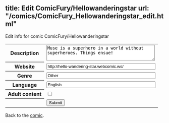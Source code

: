 title: Edit ComicFury/Hellowanderingstar
url: "/comics/ComicFury_Hellowanderingstar_edit.html"
---
Edit info for comic ComicFury/Hellowanderingstar

<form name="comic" action="http://gaepostmail.appspot.com/comic/" method="post">
<table class="comicinfo">
<tr>
<th>Description</th><td><textarea name="description" cols="40" rows="3">Muse is a superhero in a world without superheroes. Things ensue!</textarea></td>
</tr>
<tr>
<th>Website</th><td><input type="text" name="url" value="http://hello-wandering-star.webcomic.ws/" size="40"/></td>
</tr>
<tr>
<th>Genre</th><td><input type="text" name="genre" value="Other" size="40"/></td>
</tr>
<tr>
<th>Language</th><td><input type="text" name="language" value="English" size="40"/></td>
</tr>
<tr>
<th>Adult content</th><td><input type="checkbox" name="adult" value="adult" /></td>
</tr>
<tr>
<th></th><td>
<input type="hidden" name="comic" value="ComicFury_Hellowanderingstar" />
<input type="submit" name="submit" value="Submit" />
</td>
</tr>
</table>
</form>

Back to the [comic](ComicFury_Hellowanderingstar.html).

